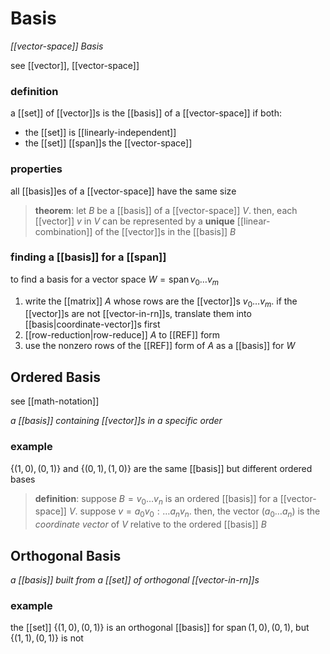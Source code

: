 # Basis

_[[vector-space]] Basis_

see [[vector]], [[vector-space]]

### definition

a [[set]] of [[vector]]s is the [[basis]] of a [[vector-space]] if both:

- the [[set]] is [[linearly-independent]]
- the [[set]] [[span]]s the [[vector-space]]

### properties

all [[basis]]es of a [[vector-space]] have the same size

> **theorem**: let $B$ be a [[basis]] of a [[vector-space]] $V$. then, each [[vector]] $v$ in $V$ can be represented by a **unique** [[linear-combination]] of the [[vector]]s in the [[basis]] $B$

### finding a [[basis]] for a [[span]]

to find a basis for a vector space $W = \operatorname{span} v_0 \dots v_m$

1. write the [[matrix]] $A$ whose rows are the [[vector]]s $v_0 \dots v_m$. if the [[vector]]s are not [[vector-in-rn]]s, translate them into [[basis|coordinate-vector]]s first
2. [[row-reduction|row-reduce]] $A$ to [[REF]] form
3. use the nonzero rows of the [[REF]] form of $A$ as a [[basis]] for $W$

## Ordered Basis

see [[math-notation]]

_a [[basis]] containing [[vector]]s in a specific order_

### example

$\lbrace (1, 0), (0, 1) \rbrace$ and $\lbrace (0, 1), (1, 0) \rbrace$ are the same [[basis]] but different ordered bases

> **definition**: suppose $B = v_0 \dots v_n$ is an ordered [[basis]] for a [[vector-space]] $V$. suppose $v = a_0v_0 : \dots a_nv_n$. then, the vector $(a_0 \dots a_n)$ is the _coordinate vector_ of $V$ relative to the ordered [[basis]] $B$

## Orthogonal Basis

_a [[basis]] built from a [[set]] of orthogonal [[vector-in-rn]]s_

### example

the [[set]] $\lbrace (1, 0), (0, 1) \rbrace$ is an orthogonal [[basis]] for $\operatorname{span} (1, 0), (0, 1)$, but $\lbrace (1, 1), (0, 1) \rbrace$ is not
